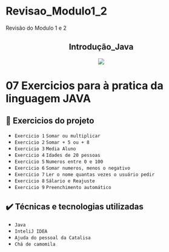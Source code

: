 # Revisao_Modulo1_2
Revisão do Modulo 1 e 2

<h2 align="center">Introdução_Java</h2>


<p align="center">
<img src="https://img.shields.io/badge/Status-Programador_em_Desenvolvimento-red"></p>

# <p>07 Exercicios para à pratica da linguagem JAVA</p>

## 🔨 Exercicios do projeto

- `Exercicio 1` `Somar ou multiplicar`
- `Exercicio 2` `Somar + 5 ou + 8`
- `Exercicio 3` `Media Aluno`
- `Exercicio 4` `Idades de 20 pessoas `
- `Exercicio 5` `Numeros entre 0 e 100`
- `Exercicio 6` `Somar numeros, menos o negativo`
- `Exercicio 7` `Ler o nome quantas vezes o usuário pedir `
- `Exercicio 8` `Sálario e Reajuste`
- `Exercicio 9` `Preenchimento automático`
 
## ✔️ Técnicas e tecnologias utilizadas

- ``Java ``
- ``InteliJ IDEA``
- ``Ajuda do pessoal da Catalisa``
- ``Chá de camomila``
